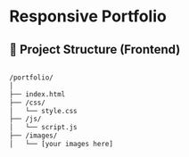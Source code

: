 # Responsive Portfolio 
## 📂 Project Structure (Frontend)

```bash

/portfolio/
│
├── index.html
├── /css/
│   └── style.css
├── /js/
│   └── script.js
├── /images/
│   └── [your images here]


```
